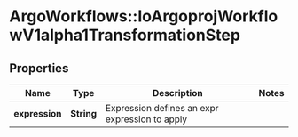 # ArgoWorkflows::IoArgoprojWorkflowV1alpha1TransformationStep

## Properties
Name | Type | Description | Notes
------------ | ------------- | ------------- | -------------
**expression** | **String** | Expression defines an expr expression to apply | 


